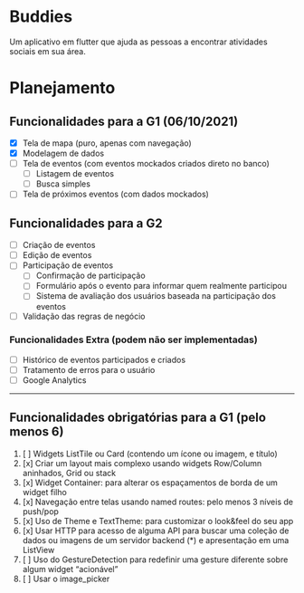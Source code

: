# Buddies
Um aplicativo em flutter que ajuda as pessoas a encontrar atividades sociais em sua área.

# Planejamento

## Funcionalidades para a G1 (06/10/2021)
- [x] Tela de mapa (puro, apenas com navegação)
- [x] Modelagem de dados
- [ ] Tela de eventos (com eventos mockados criados direto no banco)
  - [ ] Listagem de eventos
  - [ ] Busca simples
- [ ] Tela de próximos eventos (com dados mockados)

## Funcionalidades para a G2
- [ ] Criação de eventos
- [ ] Edição de eventos
- [ ] Participação de eventos
  - [ ] Confirmação de participação
  - [ ] Formulário após o evento para informar quem realmente participou
  - [ ] Sistema de avaliação dos usuários baseada na participação dos eventos
- [ ] Validação das regras de negócio

### Funcionalidades Extra (podem não ser implementadas)
- [ ] Histórico de eventos participados e criados
- [ ] Tratamento de erros para o usuário
- [ ] Google Analytics

---

## Funcionalidades obrigatórias para a G1 (pelo menos 6)
1. [ ] Widgets ListTile ou Card  (contendo um ícone ou imagem, e título)
2. [x] Criar um layout mais complexo usando widgets Row/Column aninhados, Grid ou stack
3. [x] Widget Container: para alterar os espaçamentos de borda de um widget filho
4. [x] Navegação entre telas usando named routes: pelo menos 3 níveis de push/pop
5. [x] Uso de Theme e TextTheme: para customizar o look&feel do seu app 
6. [x] Usar HTTP para acesso de alguma API para buscar uma coleção de dados ou imagens de um servidor backend (*) e apresentação em uma ListView
7. [ ] Uso do GestureDetection para redefinir uma gesture diferente sobre algum widget “acionável” 
8. [ ] Usar o image_picker